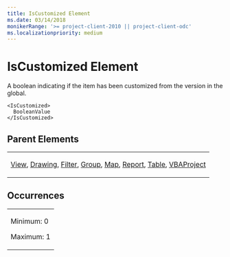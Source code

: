 ```yaml
---
title: IsCustomized Element
ms.date: 03/14/2018
monikerRange: '>= project-client-2010 || project-client-odc'
ms.localizationpriority: medium
---
```


# IsCustomized Element

A boolean indicating if the item has been customized from the version in the global.

    <IsCustomized>
      BooleanValue
    </IsCustomized>

## Parent Elements

<table>
<colgroup>
<col style="width: 100%" />
</colgroup>
<tbody>
<tr class="odd">
<td><p><a href="view-element.md">View</a>, <a href="drawing-element.md">Drawing</a>, <a href="filter-element.md">Filter</a>,  <a href="group-element.md">Group</a>,  <a href="map-element.md">Map</a>,  <a href="report-element.md">Report</a>,  <a href="table-element.md">Table</a>,  <a href="vbaproject-element.md">VBAProject</a></p></td>
</tr>
</tbody>
</table>

## Occurrences

<table>
<colgroup>
<col style="width: 100%" />
</colgroup>
<tbody>
<tr class="odd">
<td><p>Minimum: 0</p>
<p>Maximum: 1</p></td>
</tr>
</tbody>
</table>


